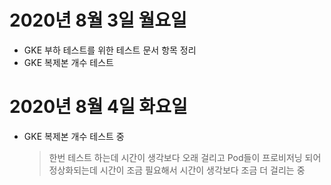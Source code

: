 
# 2020년 8월 3일 월요일

- GKE 부하 테스트를 위한 테스트 문서 항목 정리
- GKE 복제본 개수 테스트

# 2020년 8월 4일 화요일

- GKE 복제본 개수 테스트 중
  > 한번 테스트 하는데 시간이 생각보다 오래 걸리고 Pod들이 프로비저닝 되어 정상화되는데 시간이 조금 필요해서 시간이 생각보다 조금 더 걸리는 중